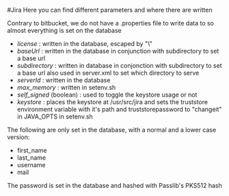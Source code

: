 #Jira
Here you can find different parameters and where there are written

Contrary to bitbucket, we do not have a .properties file to write data to so
almost everything is set on the database

* *license* : written in the database, escaped by "\\"
* *baseUrl* : written in the database in conjunction with subdirectory to set a base url
* *subdirectory* : written in database in conjonction with subdirectory to set a base url
                   also used in server.xml to set which directory to serve
* *serverId* : written in the database
* *max_memory* : written in setenv.sh
* *self_signed* (boolean) : used to toggle the keystore usage or not
* *keystore* : places the keystore at /usr/src/jira and sets the truststore environment variable
                with it's path and truststorepassword to "changeit" in JAVA_OPTS in setenv.sh

The following are only set in the database, with a normal and a lower case version:

* first_name
* last_name
* username
* mail

The password is set in the database and hashed with Passlib's PKS512 hash